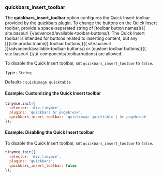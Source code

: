 ### quickbars_insert_toolbar

The **quickbars_insert_toolbar** option configures the Quick Insert toolbar provided by the [quickbars plugin]({{site.baseurl}}/plugins/opensource/quickbars). To change the buttons on the Quick Insert toolbar, provide a space-separated string of [toolbar button names]({{ site.baseurl }}/advanced/available-toolbar-buttons/). The Quick Insert toolbar is intended for buttons related to inserting content, but any [{{site.productname}} toolbar buttons]({{ site.baseurl }}/advanced/available-toolbar-buttons/) or [custom toolbar buttons]({{ site.baseurl }}/ui-components/toolbarbuttons) are allowed.

To disable the Quick Insert toolbar, set `quickbars_insert_toolbar` to `false`.

Type
: `String`

Defaults
: `quickimage quicktable`

#### Example: Customizing the Quick Insert toolbar

```js
tinymce.init({
  selector: 'div.tinymce',
  plugins: 'quickbars hr pagebreak',
  quickbars_insert_toolbar: 'quickimage quicktable | hr pagebreak'
});
```

#### Example: Disabling the Quick Insert toolbar

To disable the Quick Insert toolbar, set `quickbars_insert_toolbar` to `false`.

```js
tinymce.init({
  selector: 'div.tinymce',
  plugins: 'quickbars',
  quickbars_insert_toolbar: false
});
```
